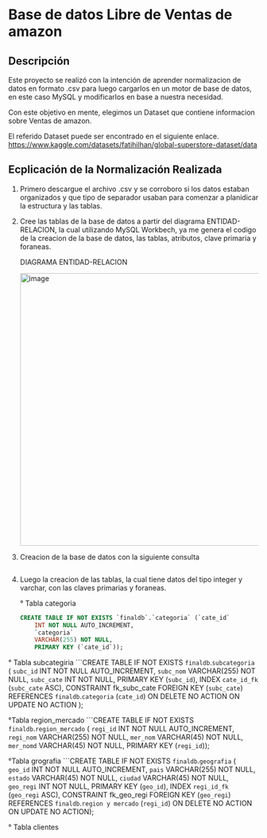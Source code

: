 # Base de datos Libre de Ventas de amazon

## Descripción
Este proyecto se realizó con la intención de aprender normalizacion de datos en formato .csv para luego cargarlos en un motor de base de datos, en este caso MySQL y modificarlos en base a nuestra necesidad.

Con este objetivo en mente, elegimos un Dataset que contiene informacion sobre Ventas de amazon.

El referido Dataset puede ser encontrado en el siguiente enlace.
https://www.kaggle.com/datasets/fatihilhan/global-superstore-dataset/data

## Ecplicación de la Normalización Realizada

1. Primero descargue el archivo .csv y se corroboro si los datos estaban organizados y que tipo de separador usaban para comenzar a planidicar la estructura y las tablas.
2. Cree las tablas de la base de datos a partir del diagrama ENTIDAD-RELACION, la cual utilizando MySQL Workbech, ya me genera el codigo de la creacion de la base de datos, las tablas, atributos, clave primaria y foraneas.

   DIAGRAMA ENTIDAD-RELACION

   <img width="788" height="548" alt="image" src="https://github.com/user-attachments/assets/505f6bf8-61a4-4917-907a-c56055a05238" />

3. Creacion de la base de datos con la siguiente consulta
   ```CREATE DATABASE finaldb;

4. Luego la creacion de las tablas, la cual tiene datos del tipo integer y varchar, con las claves primarias y foraneas.

   ° Tabla categoria
    ``` sql
   CREATE TABLE IF NOT EXISTS `finaldb`.`categoria` (`cate_id`
        INT NOT NULL AUTO_INCREMENT,
        `categoria`
        VARCHAR(255) NOT NULL,
        PRIMARY KEY (`cate_id`));

  ° Tabla subcategiria
  ```CREATE TABLE IF NOT EXISTS `finaldb`.`subcategoria` (
    `subc_id` INT NOT NULL AUTO_INCREMENT,
    `subc_nom` VARCHAR(255) NOT NULL,
    `subc_cate` INT NOT NULL,
    PRIMARY KEY (`subc_id`),
    INDEX `cate_id_fk` (`subc_cate` ASC),
    CONSTRAINT fk_subc_cate 
        FOREIGN KEY (`subc_cate`) 
        REFERENCES `finaldb`.`categoria` (`cate_id`) 
        ON DELETE NO ACTION 
        ON UPDATE NO ACTION
);

   °Tabla region_mercado
    ```CREATE TABLE IF NOT EXISTS `finaldb`.`region_mercado` (
  `regi_id` INT NOT NULL AUTO_INCREMENT,
  `regi_nom` VARCHAR(255) NOT NULL,
  `mer_nom` VARCHAR(45) NOT NULL,
  `mer_nomd` VARCHAR(45) NOT NULL,
  PRIMARY KEY (`regi_id`));

   °Tabla grografia 
   ```CREATE TABLE IF NOT EXISTS `finaldb`.`geografia` (
  `geo_id` INT NOT NULL AUTO_INCREMENT,
  `pais` VARCHAR(255) NOT NULL,
  `estado` VARCHAR(45) NOT NULL,
  `ciudad` VARCHAR(45) NOT NULL,
  `geo_regi` INT NOT NULL,
  PRIMARY KEY (`geo_id`),
  INDEX `regi_id_fk` (`geo_regi` ASC),
  CONSTRAINT fk_geo_regi
    FOREIGN KEY (`geo_regi`)
    REFERENCES `finaldb`.`region y mercado` (`regi_id`)
    ON DELETE NO ACTION
    ON UPDATE NO ACTION);

   ° Tabla clientes
   

   



